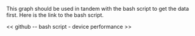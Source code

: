 This graph should be used in tandem with the bash script to get the data first.
Here is the link to the bash script.

<< github -- bash script - device performance >>
